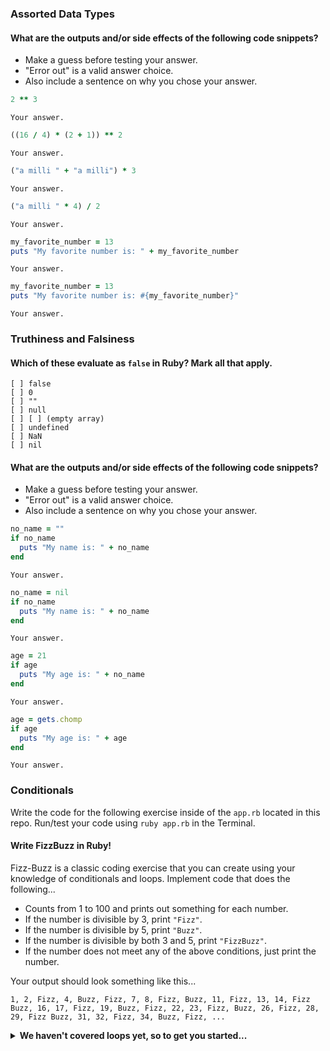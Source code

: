 ### Assorted Data Types

#### What are the outputs and/or side effects of the following code snippets?

* Make a guess before testing your answer.
* "Error out" is a valid answer choice.
* Also include a sentence on why you chose your answer.

```rb
2 ** 3
```
```text
Your answer.
```

```rb
((16 / 4) * (2 + 1)) ** 2
```
```text
Your answer.
```

```rb
("a milli " + "a milli") * 3
```
```text
Your answer.
```

```rb
("a milli " * 4) / 2
```
```text
Your answer.
```

```rb
my_favorite_number = 13
puts "My favorite number is: " + my_favorite_number
```
```text
Your answer.
```

```rb
my_favorite_number = 13
puts "My favorite number is: #{my_favorite_number}"
```
```text
Your answer.
```

### Truthiness and Falsiness

#### Which of these evaluate as `false` in Ruby? Mark all that apply.

```text
[ ] false
[ ] 0
[ ] ""
[ ] null
[ ] [ ] (empty array)
[ ] undefined
[ ] NaN
[ ] nil
```

#### What are the outputs and/or side effects of the following code snippets?

* Make a guess before testing your answer.
* "Error out" is a valid answer choice.
* Also include a sentence on why you chose your answer.

```rb
no_name = ""
if no_name
  puts "My name is: " + no_name
end
```
```text
Your answer.
```

```rb
no_name = nil
if no_name
  puts "My name is: " + no_name
end
```
```text
Your answer.
```

```rb
age = 21
if age
  puts "My age is: " + no_name
end
```
```text
Your answer.
```

```rb
age = gets.chomp
if age
  puts "My age is: " + age
end
```
```text
Your answer.
```

### Conditionals

Write the code for the following exercise inside of the `app.rb` located in this repo. Run/test your code using `ruby app.rb` in the Terminal.

#### Write FizzBuzz in Ruby!

Fizz-Buzz is a classic coding exercise that you can create using your knowledge of conditionals and loops. Implement code that does the following...

* Counts from 1 to 100 and prints out something for each number.
* If the number is divisible by 3, print `"Fizz"`.
* If the number is divisible by 5, print `"Buzz"`.
* If the number is divisible by both 3 and 5, print `"FizzBuzz"`.
* If the number does not meet any of the above conditions, just print the number.

Your output should look something like this...
```
1, 2, Fizz, 4, Buzz, Fizz, 7, 8, Fizz, Buzz, 11, Fizz, 13, 14, Fizz Buzz, 16, 17, Fizz, 19, Buzz, Fizz, 22, 23, Fizz, Buzz, 26, Fizz, 28, 29, Fizz Buzz, 31, 32, Fizz, 34, Buzz, Fizz, ...
```

<details>
  <summary><strong>We haven't covered loops yet, so to get you started...</strong></summary>

  ```rb
  i = 1
  while i <= 100
    # Your code goes in here.
  end
  ```

</details>
